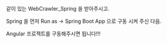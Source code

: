 같이 있는 WebCrawler_Spring 을 받아주시고.

Spring 을 먼저 Run as -> Spring Boot App 으로 구동 시켜 주신 다음. 

Angular 프로젝트를 구동해주시면 됩니다!!!
